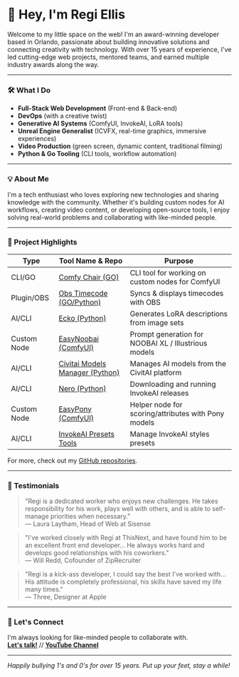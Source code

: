 # 👋 Hey, I'm Regi Ellis

Welcome to my little space on the web! I'm an award-winning developer based in Orlando, passionate about building innovative solutions and connecting creativity with technology. With over 15 years of experience, I've led cutting-edge web projects, mentored teams, and earned multiple industry awards along the way.

---

### 🛠️ What I Do

- **Full-Stack Web Development** (Front-end & Back-end)
- **DevOps** (with a creative twist)
- **Generative AI Systems** (ComfyUI, InvokeAI, LoRA tools)
- **Unreal Engine Generalist** (ICVFX, real-time graphics, immersive experiences)
- **Video Production** (green screen, dynamic content, traditional filming)
- **Python & Go Tooling** (CLI tools, workflow automation)

---

### 💡 About Me

I'm a tech enthusiast who loves exploring new technologies and sharing knowledge with the community. Whether it's building custom nodes for AI workflows, creating video content, or developing open-source tools, I enjoy solving real-world problems and collaborating with like-minded people.

---

### 🧰 Project Highlights

| Type          | Tool Name & Repo                                                                 | Purpose                                                         |
|---------------|----------------------------------------------------------------------------------|-----------------------------------------------------------------|
| CLI/GO        | [Comfy Chair (GO)](https://github.com/regiellis/comfy-chair-go)                  | CLI tool for working on custom nodes for ComfyUI                |
| Plugin/OBS    | [Obs Timecode (GO/Python)](https://github.com/regiellis/obs-timecode-go)         | Syncs & displays timecodes with OBS                             |
| AI/CLI        | [Ecko (Python)](https://github.com/regiellis/ecko-cli)                           | Generates LoRA descriptions from image sets                     |
| Custom Node   | [EasyNoobai (ComfyUI)](https://github.com/regiellis/ComfyUI-EasyNoobai)          | Prompt generation for NOOBAI XL / Illustrious models            |
| AI/CLI        | [Civitai Models Manager (Python)](https://github.com/regiellis/civitai-models-cli)| Manages AI models from the CivitAI platform                     |
| AI/CLI        | [Nero (Python)](https://github.com/regiellis/nero-cli)                           | Downloading and running InvokeAI releases                       |
| Custom Node   | [EasyPony (ComfyUI)](https://github.com/regiellis/ComfyUI-EasyPony)              | Helper node for scoring/attributes with Pony models             |
| AI/CLI        | [InvokeAI Presets Tools](https://github.com/regiellis/invokeai-presets)          | Manage InvokeAI styles presets                                  |

For more, check out my [GitHub repositories](https://github.com/regiellis).

---

### 💬 Testimonials

> "Regi is a dedicated worker who enjoys new challenges. He takes responsibility for his work, plays well with others, and is able to self-manage priorities when necessary."  
> — Laura Laytham, Head of Web at Sisense

> "I've worked closely with Regi at ThisNext, and have found him to be an excellent front end developer... He always works hard and develops good relationships with his coworkers."  
> — Will Redd, Cofounder of ZipRecruiter

> "Regi is a kick-ass developer, I could say the best I've worked with... His attitude is completely professional, his skills have saved my life many times."  
> — Three, Designer at Apple

---

### 🤝 Let's Connect

I'm always looking for like-minded people to collaborate with.  
**[Let's talk!](https://vcard.regiellis.com)** //
**[YouTube Channel](https://www.youtube.com/@_its.just.regi_/videos)**


---

_Happily bullying 1's and 0's for over 15 years. Put up your feet, stay a while!_  
